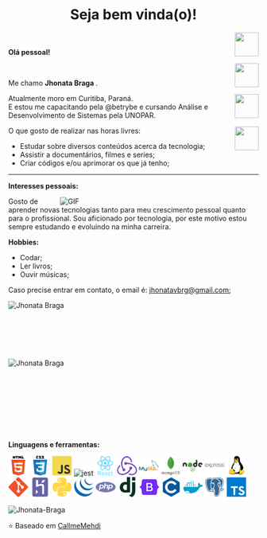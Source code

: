 <h1 align="center"> Seja bem vinda(o)! </h1>

<a href="https://github.com/jhonatavbrg" target="_blank">
  <img align="right" src="https://cdn.iconscout.com/icon/free/png-256/github-108-438008.png" width="48px" height="48px">
</a><br />
<p align="left" > 
  <b>Olá pessoal!</b>
</p>
<a href="https://www.instagram.com/jhonatavbrg/" target="_blank">
  <img align="right" src="https://cdn.icon-icons.com/icons2/1211/PNG/512/1491579602-yumminkysocialmedia36_83067.png" width="48px" height="48px">
</a><br />
<p align="left" >
Me chamo <b> Jhonata Braga </b>.
</p>
<a href="https://www.youtube.com/" target="_blank">
  <img align="right" src="https://i.ibb.co/kSWhXVq/youtube.png" width="48px" height="48px">
</a>
<p align="left" >
Atualmente moro em Curitiba, Paraná.<br />
E estou me capacitando pela @betrybe e cursando Análise e Desenvolvimento de Sistemas pela UNOPAR.
</p>
<a href="https://www.linkedin.com/in/jhonatavbrg/" target="_blank">
  <img align="right" src="https://i.ibb.co/Kx2GSrT/linkedin.png" width="48px" height="48px">
</a>
<p align="left" >
O que gosto de realizar nas horas livres:
</p>
<p align="left" >
<ul>
  <li>Estudar sobre diversos conteúdos acerca da tecnologia; </li>
  <li>Assistir a documentários, filmes e series; </li>
  <li>Criar códigos e/ou aprimorar os que já tenho; </li>
</ul>
</p>

<hr />

**Interesses pessoais:**

<img align="right" alt="GIF" src="https://i.imgur.com/KqXGit2.png" width="400px" />

Gosto de aprender novas tecnologias tanto para meu crescimento pessoal quanto para o profissional. Sou aficionado por tecnologia, por este motivo estou sempre estudando e evoluindo na minha carreira.

**Hobbies:**
   - Codar; 
   - Ler livros;
   - Ouvir músicas;

Caso precise entrar em contato, o email é: jhonatavbrg@gmail.com;

<p>
  <img align="left" src="https://github-readme-stats.vercel.app/api/top-langs/?username=jhonatavbrg&layout=compact&theme=graywhite&title_color=268bd2" alt="Jhonata Braga" />
</p><br><br><br><br><br><br>
<p>&nbsp;
  <img align="left" src="https://github-readme-stats.vercel.app/api?username=jhonatavbrg&count_private=true&show_icons=true&theme=graywhite&icon_color=268bd2&title_color=268bd2" alt="Jhonata Braga" />
</p><br><br><br><br><br><br><br>

**Linguagens e ferramentas:**  

<p align="left">
<img src="https://raw.githubusercontent.com/devicons/devicon/master/icons/html5/html5-original-wordmark.svg" alt="html5" width="40" height="40"/> 
<img src="https://raw.githubusercontent.com/devicons/devicon/master/icons/css3/css3-original-wordmark.svg" alt="css3" width="40" height="40"/> 
<img src="https://raw.githubusercontent.com/devicons/devicon/master/icons/javascript/javascript-original.svg" alt="javascript" width="40" height="40"/> 
<img src="https://www.learnstorybook.com/intro-to-storybook/logo-jest.png" alt="jest" width="40" height="40" />
<img src="https://raw.githubusercontent.com/devicons/devicon/master/icons/react/react-original-wordmark.svg" alt="react" width="40" height="40"/> 
<img src="https://raw.githubusercontent.com/devicons/devicon/master/icons/redux/redux-original.svg" alt="redux" width="40" height="40"/> 
<img src="https://raw.githubusercontent.com/devicons/devicon/master/icons/mysql/mysql-original-wordmark.svg" alt="mysql" width="40" height="40"/> 
<img src="https://raw.githubusercontent.com/devicons/devicon/master/icons/mongodb/mongodb-original-wordmark.svg" alt="mongodb" width="40" height="40"/> 
<img src="https://raw.githubusercontent.com/devicons/devicon/master/icons/nodejs/nodejs-original-wordmark.svg" alt="nodejs" width="40" height="40"/> 
<img src="https://raw.githubusercontent.com/devicons/devicon/master/icons/express/express-original-wordmark.svg" alt="express" width="40" height="40"/> 
<img src="https://raw.githubusercontent.com/devicons/devicon/master/icons/linux/linux-original.svg" alt="linux" width="40" height="40" />
<img src="https://raw.githubusercontent.com/devicons/devicon/master/icons/git/git-original.svg" alt="git" width="40" height="40"/> 
<img src="https://raw.githubusercontent.com/devicons/devicon/master/icons/heroku/heroku-plain.svg" alt="heroku" width="40" height="40" />
<img src="https://raw.githubusercontent.com/devicons/devicon/master/icons/python/python-plain.svg" alt="Python" width="40" height="40" />
<img src="https://raw.githubusercontent.com/devicons/devicon/master/icons/jquery/jquery-plain.svg" alt="Jquery" width="40" height="40" />
<img src="https://raw.githubusercontent.com/devicons/devicon/master/icons/php/php-plain.svg" alt="PHP" width="40" height="40" />
<img src="https://raw.githubusercontent.com/devicons/devicon/master/icons/django/django-plain.svg" alt="Django" width="40" height="40" />
<img src="https://raw.githubusercontent.com/devicons/devicon/master/icons/bootstrap/bootstrap-plain.svg" alt="Bootstrap" width="40" height="40" />
<img src="https://raw.githubusercontent.com/devicons/devicon/master/icons/c/c-plain.svg" alt="C" width="40" height="40" />
<img src="https://raw.githubusercontent.com/devicons/devicon/master/icons/docker/docker-plain.svg" alt="Docker" width="40" height="40" />
<img src="https://raw.githubusercontent.com/devicons/devicon/master/icons/postgresql/postgresql-plain.svg" alt="postgresql" width="40" height="40" />
<img src="https://raw.githubusercontent.com/devicons/devicon/master/icons/typescript/typescript-plain.svg" alt="typescript" width="40" height="40" />
</p>


<p align="left"> <img src="https://komarev.com/ghpvc/?username=jhonatavbrg" alt="Jhonata-Braga" /> </p>

⭐️ Baseado em [CallmeMehdi](https://github.com/CallmeMehdi)

